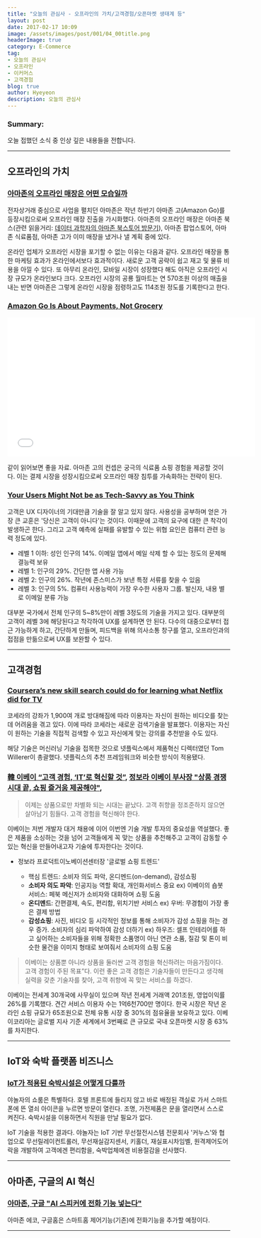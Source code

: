 ```yaml
---
title: "오늘의 관심사 - 오프라인의 가치/고객경험/오픈마켓 생태계 등"
layout: post
date: 2017-02-17 10:09
image: /assets/images/post/001/04_00title.png
headerImage: true
category: E-Commerce
tag:
- 오늘의 관심사
- 오프라인
- 이커머스
- 고객경험
blog: true
author: Hyeyeon
description: 오늘의 관심사
---
```


### Summary:

오늘 접했던 소식 중 인상 깊은 내용들을 전합니다.

---

## 오프라인의 가치

### [아마존의 오프라인 매장은 어떤 모습일까](http://outstanding.kr/amazonoffline20170216/)

전자상거래 중심으로 사업을 펼치던 아마존은 작년 하반기 아마존 고(Amazon Go)를 등장시킴으로써 오프라인 매장 진출을 가시화했다. 아마존의 오프라인 매장은 아마존 북스(관련 읽을거리: [데이터 과학자의 아마존 북스토어 방문기](https://brunch.co.kr/@lifidea/8)), 아마존 팝업스토어, 아마존 식료품점, 아마존 고가 이미 매장을 냈거나 낼 계획 중에 있다.  

온라인 업체가 오프라인 시장을 포기할 수 없는 이유는 다음과 같다. 오프라인 매장을 통한 마케팅 효과가 온라인에서보다 효과적이다. 새로운 고객 공략이 쉽고 재고 및 물류 비용을 아낄 수 있다. 또 아무리 온라인, 모바일 시장이 성장했다 해도 아직은 오프라인 시장 규모가 온라인보다 크다. 오프라인 시장의 공룡 월마트는 연 570조원 이상의 매출을 내는 반면 아마존은 그렇게 온라인 시장을 점령하고도 114조원 정도를 기록한다고 한다.

### [Amazon Go Is About Payments, Not Grocery](http://www.forbes.com/sites/groupthink/2017/01/20/amazon-go-is-about-payments-not-grocery/#1a24dbc1498a)

<iframe width="560" height="315" src="//players.brightcove.net/2097119709001/4kXWOFbfYx_default/index.html?videoId=5245153542001" frameborder="0" allowfullscreen></iframe>

같이 읽어보면 좋을 자료. 아마존 고의 컨셉은 궁극의 식료품 쇼핑 경험을 제공할 것이다. 이는 결제 시장을 성장시킴으로써 오프라인 매장 침투를 가속화하는 전략이 된다.

### [Your Users Might Not be as Tech-Savvy as You Think](http://blog.usabilla.com/users-might-not-tech-savvy-think/)

고객은 UX 디자이너의 기대만큼 기술을 잘 알고 있지 않다. 사용성을 공부하며 얻은 가장 큰 교훈은 '당신은 고객이 아니다'는 것이다. 이때문에 고객의 요구에 대한 큰 착각이 발생하곤 한다. 그리고 고객 예측에 실패를 유발할 수 있는 위협 요인은 컴퓨터 관련 능력 정도에 있다.

* 레벨 1 이하: 성인 인구의 14%. 이메일 앱에서 메일 삭제 할 수 있는 정도의 문제해결능력 보유
* 레벨 1: 인구의 29%. 간단한 앱 사용 가능
* 레벨 2: 인구의 26%. 작년에 존스미스가 보낸 특정 서류를 찾을 수 있음
* 레벨 3: 인구의 5%. 컴퓨터 사용능력이 가장 우수한 사용자 그룹. 발신자, 내용 별로 이메일 분류 가능

대부분 국가에서 전체 인구의 5~8%만이 레벨 3정도의 기술을 가지고 있다. 대부분의 고객이 레벨 3에 해당된다고 착각하여 UX를 설계하면 안 된다. 다수의 대중으로부터 접근 가능하게 하고, 간단하게 만들며, 피드백을 위해 의사소통 창구를 열고, 오프라인과의 접점을 만듦으로써 UX를 보완할 수 있다.

---

## 고객경험

### [Coursera’s new skill search could do for learning what Netflix did for TV](https://techcrunch.com/2017/02/16/courseras-new-skill-search-could-do-for-learning-what-netflix-did-for-tv/?ncid=rss)

코세라의 강좌가 1,900여 개로 방대해짐에 따라 이용자는 자신이 원하는 비디오를 찾는 데 어려움을 겪고 있다. 이에 따라 코세라는 새로운 검색기술을 발표했다. 이용자는 자신이 원하는 기술을 직접적 검색할 수 있고 자신에게 맞는 강의를 추천받을 수도 있다.

해당 기술은 머신러닝 기술을 접목한 것으로 넷플릭스에서 제품혁신 디렉터였던 Tom Willerer이 총괄했다. 넷플릭스의 추천 프레임워크와 비슷한 방식이 적용됐다.

### [韓 이베이 “고객 경험, ‘IT’로 혁신할 것”](http://www.zdnet.co.kr/news/news_view.asp?artice_id=20170216174555), [정보라 이베이 부사장 "상품 경쟁시대 끝, 쇼핑 즐거움 제공해야"](http://www.segye.com/content/html/2017/02/17/20170217001188.html),

> 이제는 상품으로만 차별화 되는 시대는 끝났다. 고객 취향을 정조준하지 않으면 살아남기 힘들다. 고객 경험을 혁신해야 한다.

이베이는 저번 개발자 대거 채용에 이어 이번엔 기술 개발 투자의 중요성을 역설했다. 좋은 제품을 소싱하는 것을 넘어 고객들에게 꼭 맞는 상품을 추천해주고 고객이 감동할 수 있는 혁신을 만들어내고자 기술에 투자한다는 것이다.

* 정보라 프로덕트이노베이션센터장 '글로벌 쇼핑 트렌드'

  * 핵심 트렌드: 소비자 의도 파악, 온디멘드(on-demand), 감성쇼핑
  * **소비자 의도 파악**: 인공지능 역할 확대, 개인화서비스 중요 ex) 이베이의 숍봇 서비스: 페북 메신저가 소비자와 대화하며 쇼핑 도움
  * **온디멘드**: 간편결제, 속도, 편리함, 위치기반 서비스 ex) 우버: 무경험이 가장 좋은 결제 방법
  * **감성쇼핑**: 사진, 비디오 등 시각적인 정보를 통해 소비자가 감성 쇼핑을 하는 경우 증가. 소비자의 심리 파악하여 감성 더하기 ex) 하우즈: 셀프 인테리어를 하고 싶어하는 소비자들을 위해 정확한 소품명이 아닌 연관 소품, 질감 및 톤이 비슷한 물건을 이미지 형태로 보여줘서 소비자의 쇼핑 도움

> 이베이는 상품뿐 아니라 상품을 둘러싼 고객 경험을 혁신하려는 마음가짐이다. 고객 경험이 주된 목표”다. 이런 좋은 고객 경험은 기술자들이 만든다고 생각해 실력을 갖춘 기술자를 찾아, 고객 취향에 꼭 맞는 서비스를 하겠다.

이베이는 전세계 30개국에 사무실이 있으며 작년 전세계 거래액 201조원, 영업이익률 26%를 기록했다. 견간 서비스 이용자 수는 1억6천700만 명이다. 한국 시장은 작년 온라인 쇼핑 규묘가 65조원으로 전체 유통 시장 중 30%의 점유율을 보유하고 있다. 이베이코리아는 글로벌 지사 기준 세계에서 3번째로 큰 규모로 국내 오픈마켓 시장 중 63%를 차지한다.

---

## IoT와 숙박 플랫폼 비즈니스

### [IoT가 적용된 숙박시설은 어떻게 다를까](http://www.zdnet.co.kr/news/news_view.asp?artice_id=20170216162033#csidx8ab3616e15816b2a7251df6f10311ef)

야놀자의 쇼룸은 특별하다. 호텔 프론트에 들리지 않고 바로 배정된 객실로 가서 스마트폰에 뜬 열쇠 아이콘을 누르면 방문이 열린다. 조명, 가전제품은 문을 열리면서 스스로 켜진다. 숙박시설을 이용하면서 직원을 만날 필요가 없다.

IoT 기술을 적용한 결과다. 야놀자는 IoT 기반 무선절전시스템 전문회사 '커누스'와 협업으로 무선릴레이컨트롤러, 무선재실감지센서, 키홀더, 재실표시차임벨, 원격제어도어락을 개발하여 고객에겐 편리함을, 숙박업체에겐 비용절감을 선사했다.

---

## 아마존, 구글의 AI 혁신

### [아마존, 구글 "AI 스피커에 전화 기능 넣는다"](http://www.etnews.com/20170216000075)

아마존 에코, 구글홈은 스마트홈 제어기능(기존)에 전화기능을 추가할 예정이다.

---
